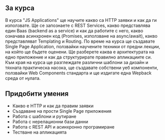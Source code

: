 ## За курса
В курса "JS Applications" ще научите какво сa HTTP заявки и как да ги използвате. 
Ще се запознаете с REST Services, какво представлява един Baas (backend as a service) и как да работите с него, 
какво означава асинхронен код (Promises, използване на async/await), какво представляват Templating и Routing. По време на курса ще създавате Single Page Application, 
ползвайки научените техники от предни лекции, на който ще бъдете оценени. Ще разберете каква е архитектурата на едно приложение и как да структурирате правилно апликациите си. 
Към края на курса ще разглеждате различни шаблони за дизайн и тяхната практическа насока, ще създавате собствени уеб компоненти, ползвайки Web Components стандарта и ще издигате една Wepback среда от нулата.

## Придобити умения 
- Какво е HTTP и как да правим заявки
- Създаване на прости Single Page приложения
- Работа с шаблони и рутиране
- Работа с нерелационни бази данни
- Работа с REST API и асинхронно програмиране
- Тестване на апликацията

